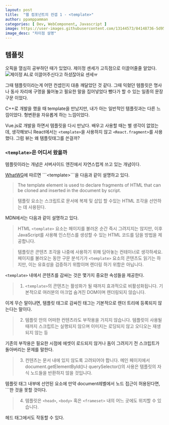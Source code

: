 ```yaml
---
layout: post
title:  "웹 컴포넌트의 컨셉 1 - <template>"
author: ppamppamman
categories: [ Dev, WebComponent, Javascript ]
image: https://user-images.githubusercontent.com/13144573/84148736-5d95b800-aa9a-11ea-957f-226238dc6163.png
image_desc: "차이점 설명" 
---
```


## 템플릿
오픽을 열심히 공부하던 때가 있었다. 제이정 센세가 고득점으로 이끌어줄줄 알았다.  
![제이정](http://res.heraldm.com/content/image/2016/02/01/20160201000941_0.jpg)
AL로 이끌어주신다고 하셨잖아요 센세ㅠ

그때 템플릿이라는게 어떤 컨셉인지 대충 깨달았던 것 같다. 그때 익혔던 템플릿은 명사나 동사 자리에 구멍을 뚫어놓고 필요한 말을 집어넣었다 뺐다가 할 수 있는 일종의 문장구문 이었다.

C++로 개발을 했을 때 template을 만났지만, 내가 아는 일반적인 템플릿과는 다른 느낌이었다. 형변환을 자유롭게 하는 느낌이었다.

Vue.js로 개발을 하면서 템플릿을 다시 만났다. 배우고 사용할 때는 별 생각이 없었는데, 생각해보니 React에서는
```<template>```을 사용하지 않고 ```<React.fragment>```를 사용했다. 그럼 뷰는 왜 템플릿태그를 쓴걸까?

### ```<template>```은 어디서 왔을까
템플릿이라는 개념은 서버사이드 엔진에서 자연스럽게 쓰고 있는 개념이다.  

[WhatWG]("https://html.spec.whatwg.org/multipage/scripting.html#the-template-element")에 따르면 ```<template>```을 다음과 같이 설명하고 있다.

> The template element is used to declare fragments of HTML that can be cloned and inserted in the document by script.  

>템플릿 요소는 스크립트로 문서에 복제 및 삽입 할 수있는 HTML 조각을 선언하는 데 사용된다.

MDN에서는 다음과 같이 설명하고 있다.
> HTML ```<template>``` 요소는 페이지를 불러온 순간 즉시 그려지지는 않지만, 이후 JavaScript를 사용해 인스턴스를 생성할 수 있는 HTML 코드를 담을 방법을 제공합니다.  

> 템플릿은 콘텐츠 조각을 나중에 사용하기 위해 담아놓는 컨테이너로 생각하세요. 페이지를 불러오는 동안 구문 분석기가 ```<template>``` 요소의 콘텐츠도 읽기는 하지만, 이는 유효성을 검증하기 위함이며 렌더링 하기 위함은 아닙니다.

```<template>``` 내에서 콘텐츠를 감싸는 것은 몇가지 중요한 속성들을 제공한다.

> 1. ```<template>```의 콘텐츠는 활성화가 될 때까지 효과적으로 비활성화됩니다. 기본적으로 여러분의 마크업 숨겨진 DOM이며 렌더링되지 않습니다.  

이게 무슨 말이냐면, 템플릿 태그로 감싸진 태그는 기본적으로 렌더 트리에 등록되지 않는다는 말이다.

> 2. 템플릿 안의 어떠한 컨텐츠라도 부작용을 가지지 않습니다. 템플릿이 사용될 때까지 스크립트는 실행되지 않으며 이미지는 로딩되지 않고 오디오는 재생되지 않는 등

기존의 부작용은 필요한 시점에 에셋이 로드되지 않거나 돔이 그려지기 전 스크립트가 돌아버리는 문제를 말한다.

> 3. 컨텐츠는 문서 내에 있지 않도록 고려되어야 합니다. 메인 페이지에서 document.getElementById()나 querySelector()의 사용은 템플릿의 자식 노드들을 반환하지 않을 것입니다.

템플릿 태그 내부에 선언된 요소에 만약 document레벨에서 노드 접근이 허용된다면, ```한 것을 못할 것이다.

> 4. 템플릿은 ```<head>```, ```<body>``` 혹은 ```<frameset>``` 내의 어느 곳에도 위치할 수 있습니다.

헤드 태그에서도 작동할 수 있다.